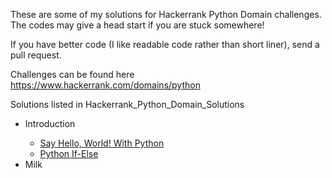 These are some of my  solutions for Hackerrank Python Domain challenges. The codes may give a head start if you are stuck somewhere!

If you have better code (I like readable code rather than short liner), send a pull request.

Challenges can be found here https://www.hackerrank.com/domains/python

Solutions listed in Hackerrank_Python_Domain_Solutions
<ul>
  <li>Introduction</li>
    <ul>
      <li><a href="Introduction/PythonIfElse.py">Say Hello, World! With Python</a></li>
      <li><a href="url">Python If-Else</a></li>
    </ul>
  </li>
  <li>Milk</li>
</ul>


